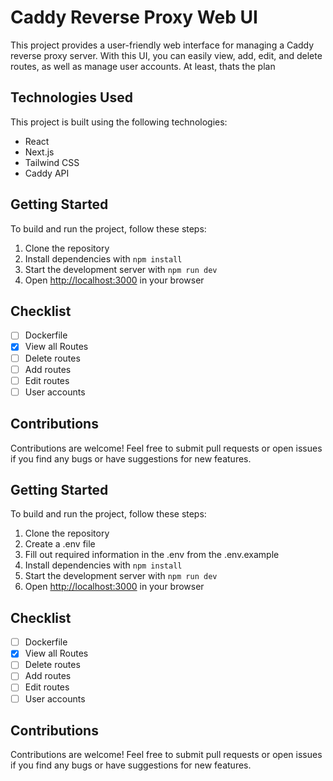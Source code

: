 # Caddy Reverse Proxy Web UI

This project provides a user-friendly web interface for managing a Caddy reverse proxy server. With this UI, you can easily view, add, edit, and delete routes, as well as manage user accounts. At least, thats the plan

## Technologies Used

This project is built using the following technologies:

- React
- Next.js
- Tailwind CSS
- Caddy API

## Getting Started

To build and run the project, follow these steps:

1. Clone the repository
2. Install dependencies with `npm install`
3. Start the development server with `npm run dev`
4. Open [http://localhost:3000](http://localhost:3000) in your browser

## Checklist

- [ ] Dockerfile
- [X] View all Routes
- [ ] Delete routes
- [ ] Add routes
- [ ] Edit routes
- [ ] User accounts

## Contributions

Contributions are welcome! Feel free to submit pull requests or open issues if you find any bugs or have suggestions for new features.
## Getting Started

To build and run the project, follow these steps:

1. Clone the repository
2. Create a .env file
3. Fill out required information in the .env from the .env.example
4. Install dependencies with `npm install`
5. Start the development server with `npm run dev`
6. Open [http://localhost:3000](http://localhost:3000) in your browser

## Checklist

- [ ] Dockerfile
- [X] View all Routes
- [ ] Delete routes
- [ ] Add routes
- [ ] Edit routes
- [ ] User accounts

## Contributions

Contributions are welcome! Feel free to submit pull requests or open issues if you find any bugs or have suggestions for new features.
